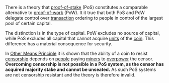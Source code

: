 There is a theory that [proof-of-stake](https://en.m.wikipedia.org/wiki/Proof-of-stake) (PoS) constitutes a comparable alternative to [proof-of-work](Glossary#proof) (PoW). It it true that both PoS and PoW delegate control over [transaction](Glossary#transaction) ordering to people in control of the largest pool of certain capital.

The distinction is in the type of capital. PoW excludes no source of capital, while PoS excludes all capital that cannot acquire [units](Glossary#unit) of the [coin](Glossary#coin). This difference has a material consequence for security.

In [Other Means Principle](Other-Means-Principle) it is shown that the ability of a coin to resist [censorship](Glossary#censorship) depends on [people](Glossary#person) paying [miners](Glossary#miner) to [overpower](Glossary#power) the censor. **Overcoming censorship is not possible in a PoS system, as the censor has acquired majority stake and cannot be unseated.** As such PoS systems are not censorship resistant and the theory is therefore invalid.
